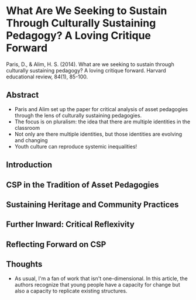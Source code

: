 # What Are We Seeking to Sustain Through Culturally Sustaining  Pedagogy? A Loving Critique Forward

Paris, D., & Alim, H. S. (2014). What are we seeking to sustain through culturally sustaining pedagogy? A loving critique forward. Harvard educational review, 84(1), 85-100.

## Abstract

- Paris and Alim set up the paper for critical analysis
  of asset pedagogies through the lens of culturally
  sustaining pedagogies. 
- The focus is on pluralism: the idea that there are
  multiple identities in the classroom
- Not only are there multiple identities, but those
  identities are evolving and changing
- Youth culture can reproduce systemic inequalities!

## Introduction

## CSP in the Tradition of Asset Pedagogies

## Sustaining Heritage and Community Practices

## Further Inward: Critical Reflexivity

## Reflecting Forward on CSP

## Thoughts

- As usual, I'm a fan of work that isn't one-dimensional.
  In this article, the authors recognize that young people
  have a capacity for change but also a capacity to replicate
  existing structures. 
